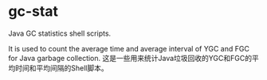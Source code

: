 # gc-stat
Java GC  statistics shell scripts.

It is used to count the average time and average interval of YGC and FGC for Java garbage collection.
这是一些用来统计Java垃圾回收的YGC和FGC的平均时间和平均间隔的Shell脚本。

